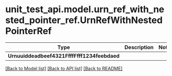 # unit_test_api.model.urn_ref_with_nested_pointer_ref.UrnRefWithNestedPointerRef

Type | Description | Notes
------------- | ------------- | -------------
**Urnuuiddeadbeef4321FfffFfff1234feebdaed** |  | 

[[Back to Model list]](../../README.md#documentation-for-models) [[Back to API list]](../../README.md#documentation-for-api-endpoints) [[Back to README]](../../README.md)

